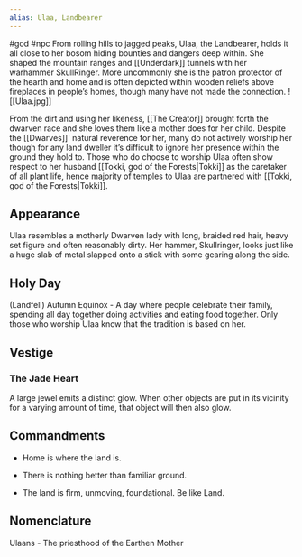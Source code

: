 ```yaml
---
alias: Ulaa, Landbearer
---
```


#god #npc 
From rolling hills to jagged peaks, Ulaa, the Landbearer, holds it all close to her bosom hiding bounties and dangers deep within. She shaped the mountain ranges and [[Underdark]] tunnels with her warhammer SkullRinger. More uncommonly she is the patron protector of the hearth and home and is often depicted within wooden reliefs above fireplaces in people’s homes, though many have not made the connection.
<span class="rightimg"><span class="smallimg">![[Ulaa.jpg]]</span></span>
  
From the dirt and using her likeness, [[The Creator]] brought forth the dwarven race and she loves them like a mother does for her child. Despite the [[Dwarves]]' natural reverence for her, many do not actively worship her though for any land dweller it’s difficult to ignore her presence within the ground they hold to. Those who do choose to worship Ulaa often show respect to her husband [[Tokki, god of the Forests|Tokki]] as the caretaker of all plant life, hence majority of temples to Ulaa are partnered with [[Tokki, god of the Forests|Tokki]].

  

## Appearance

Ulaa resembles a motherly Dwarven lady with long, braided red hair, heavy set figure and often reasonably dirty. Her hammer, Skullringer, looks just like a huge slab of metal slapped onto a stick with some gearing along the side. 

  

## Holy Day

(Landfell) Autumn Equinox - A day where people celebrate their family, spending all day together doing activities and eating food together. Only those who worship Ulaa know that the tradition is based on her.

## Vestige
### The Jade Heart

A large jewel emits a distinct glow. When other objects are put in its vicinity for a varying amount of time, that object will then also glow. 


## Commandments

-   Home is where the land is.
    
-   There is nothing better than familiar ground.
    
-   The land is firm, unmoving, foundational. Be like Land.
    


## Nomenclature
Ulaans - The priesthood of the Earthen Mother